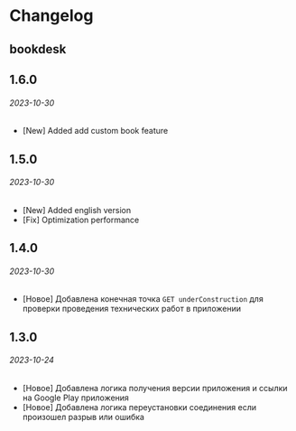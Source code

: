 # Changelog

## bookdesk

## 1.6.0

###### 2023-10-30

- [New] Added add custom book feature

## 1.5.0

###### 2023-10-30

- [New] Added english version
- [Fix] Optimization performance

## 1.4.0

###### 2023-10-30

- [Новое] Добавлена конечная точка `GET underConstruction` для проверки проведения технических работ в приложении

## 1.3.0

###### 2023-10-24

- [Новое] Добавлена логика получения версии приложения и ссылки на Google Play приложения
- [Новое] Добавлена логика переустановки соединения если произошел разрыв или ошибка
